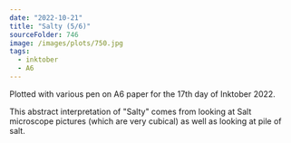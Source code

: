 ```yaml
---
date: "2022-10-21"
title: "Salty (5/6)"
sourceFolder: 746
image: /images/plots/750.jpg
tags:
  - inktober
  - A6
---
```


Plotted with various pen on A6 paper for the 17th day of Inktober 2022.

This abstract interpretation of "Salty" comes from looking at Salt microscope pictures (which are very cubical) as well as looking at pile of salt.